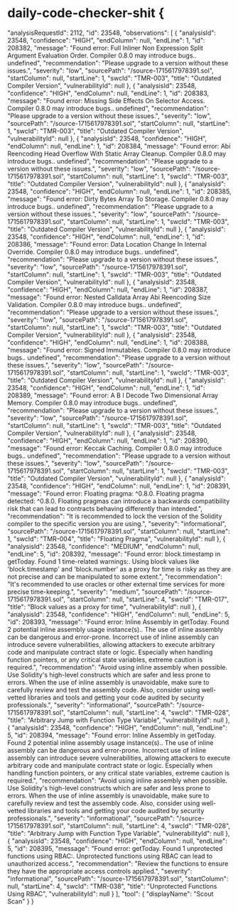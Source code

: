 # daily-code-checker-shit {
  "analysisRequestId": 2112,
  "id": 23548,
  "observations": [
    {
      "analysisId": 23548,
      "confidence": "HIGH",
      "endColumn": null,
      "endLine": 1,
      "id": 208382,
      "message": "Found error: Full Inliner Non Expression Split Argument Evaluation Order. Compiler 0.8.0 may introduce bugs.. undefined",
      "recommendation": "Please upgrade to a version without these issues.",
      "severity": "low",
      "sourcePath": "/source-1715617978391.sol",
      "startColumn": null,
      "startLine": 1,
      "swcId": "TMR-003",
      "title": "Outdated Compiler Version",
      "vulnerabilityId": null
    },
    {
      "analysisId": 23548,
      "confidence": "HIGH",
      "endColumn": null,
      "endLine": 1,
      "id": 208383,
      "message": "Found error: Missing Side Effects On Selector Access. Compiler 0.8.0 may introduce bugs.. undefined",
      "recommendation": "Please upgrade to a version without these issues.",
      "severity": "low",
      "sourcePath": "/source-1715617978391.sol",
      "startColumn": null,
      "startLine": 1,
      "swcId": "TMR-003",
      "title": "Outdated Compiler Version",
      "vulnerabilityId": null
    },
    {
      "analysisId": 23548,
      "confidence": "HIGH",
      "endColumn": null,
      "endLine": 1,
      "id": 208384,
      "message": "Found error: Abi Reencoding Head Overflow With Static Array Cleanup. Compiler 0.8.0 may introduce bugs.. undefined",
      "recommendation": "Please upgrade to a version without these issues.",
      "severity": "low",
      "sourcePath": "/source-1715617978391.sol",
      "startColumn": null,
      "startLine": 1,
      "swcId": "TMR-003",
      "title": "Outdated Compiler Version",
      "vulnerabilityId": null
    },
    {
      "analysisId": 23548,
      "confidence": "HIGH",
      "endColumn": null,
      "endLine": 1,
      "id": 208385,
      "message": "Found error: Dirty Bytes Array To Storage. Compiler 0.8.0 may introduce bugs.. undefined",
      "recommendation": "Please upgrade to a version without these issues.",
      "severity": "low",
      "sourcePath": "/source-1715617978391.sol",
      "startColumn": null,
      "startLine": 1,
      "swcId": "TMR-003",
      "title": "Outdated Compiler Version",
      "vulnerabilityId": null
    },
    {
      "analysisId": 23548,
      "confidence": "HIGH",
      "endColumn": null,
      "endLine": 1,
      "id": 208386,
      "message": "Found error: Data Location Change In Internal Override. Compiler 0.8.0 may introduce bugs.. undefined",
      "recommendation": "Please upgrade to a version without these issues.",
      "severity": "low",
      "sourcePath": "/source-1715617978391.sol",
      "startColumn": null,
      "startLine": 1,
      "swcId": "TMR-003",
      "title": "Outdated Compiler Version",
      "vulnerabilityId": null
    },
    {
      "analysisId": 23548,
      "confidence": "HIGH",
      "endColumn": null,
      "endLine": 1,
      "id": 208387,
      "message": "Found error: Nested Calldata Array Abi Reencoding Size Validation. Compiler 0.8.0 may introduce bugs.. undefined",
      "recommendation": "Please upgrade to a version without these issues.",
      "severity": "low",
      "sourcePath": "/source-1715617978391.sol",
      "startColumn": null,
      "startLine": 1,
      "swcId": "TMR-003",
      "title": "Outdated Compiler Version",
      "vulnerabilityId": null
    },
    {
      "analysisId": 23548,
      "confidence": "HIGH",
      "endColumn": null,
      "endLine": 1,
      "id": 208388,
      "message": "Found error: Signed Immutables. Compiler 0.8.0 may introduce bugs.. undefined",
      "recommendation": "Please upgrade to a version without these issues.",
      "severity": "low",
      "sourcePath": "/source-1715617978391.sol",
      "startColumn": null,
      "startLine": 1,
      "swcId": "TMR-003",
      "title": "Outdated Compiler Version",
      "vulnerabilityId": null
    },
    {
      "analysisId": 23548,
      "confidence": "HIGH",
      "endColumn": null,
      "endLine": 1,
      "id": 208389,
      "message": "Found error: A B I Decode Two Dimensional Array Memory. Compiler 0.8.0 may introduce bugs.. undefined",
      "recommendation": "Please upgrade to a version without these issues.",
      "severity": "low",
      "sourcePath": "/source-1715617978391.sol",
      "startColumn": null,
      "startLine": 1,
      "swcId": "TMR-003",
      "title": "Outdated Compiler Version",
      "vulnerabilityId": null
    },
    {
      "analysisId": 23548,
      "confidence": "HIGH",
      "endColumn": null,
      "endLine": 1,
      "id": 208390,
      "message": "Found error: Keccak Caching. Compiler 0.8.0 may introduce bugs.. undefined",
      "recommendation": "Please upgrade to a version without these issues.",
      "severity": "low",
      "sourcePath": "/source-1715617978391.sol",
      "startColumn": null,
      "startLine": 1,
      "swcId": "TMR-003",
      "title": "Outdated Compiler Version",
      "vulnerabilityId": null
    },
    {
      "analysisId": 23548,
      "confidence": "HIGH",
      "endColumn": null,
      "endLine": 1,
      "id": 208391,
      "message": "Found error: Floating pragma: ^0.8.0. Floating pragma detected: ^0.8.0. Floating pragmas can introduce a backwards compatibility risk that can lead to contracts behaving differently than intended.",
      "recommendation": "It is recommended to lock the version of the Solidity compiler to the specific version you are using.",
      "severity": "informational",
      "sourcePath": "/source-1715617978391.sol",
      "startColumn": null,
      "startLine": 1,
      "swcId": "TMR-004",
      "title": "Floating Pragma",
      "vulnerabilityId": null
    },
    {
      "analysisId": 23548,
      "confidence": "MEDIUM",
      "endColumn": null,
      "endLine": 5,
      "id": 208392,
      "message": "Found error: block.timestamp in getToday. Found 1 time-related warnings:. Using block values like 'block.timestamp' and 'block.number' as a proxy for time is risky as they are not precise and can be manipulated to some extent.",
      "recommendation": "It's recommended to use oracles or other external time services for more precise time-keeping.",
      "severity": "medium",
      "sourcePath": "/source-1715617978391.sol",
      "startColumn": null,
      "startLine": 4,
      "swcId": "TMR-017",
      "title": "Block values as a proxy for time",
      "vulnerabilityId": null
    },
    {
      "analysisId": 23548,
      "confidence": "HIGH",
      "endColumn": null,
      "endLine": 5,
      "id": 208393,
      "message": "Found error: Inline Assembly in getToday. Found 2 potential inline assembly usage instance(s).. The use of inline assembly can be dangerous and error-prone. Incorrect use of inline assembly can introduce severe vulnerabilities, allowing attackers to execute arbitrary code and manipulate contract state or logic. Especially when handling function pointers, or any critical state variables, extreme caution is required.",
      "recommendation": "Avoid using inline assembly when possible. Use Solidity's high-level constructs which are safer and less prone to errors. When the use of inline assembly is unavoidable, make sure to carefully review and test the assembly code. Also, consider using well-vetted libraries and tools and getting your code audited by security professionals.",
      "severity": "informational",
      "sourcePath": "/source-1715617978391.sol",
      "startColumn": null,
      "startLine": 4,
      "swcId": "TMR-028",
      "title": "Arbitrary Jump with Function Type Variable",
      "vulnerabilityId": null
    },
    {
      "analysisId": 23548,
      "confidence": "HIGH",
      "endColumn": null,
      "endLine": 5,
      "id": 208394,
      "message": "Found error: Inline Assembly in getToday. Found 2 potential inline assembly usage instance(s).. The use of inline assembly can be dangerous and error-prone. Incorrect use of inline assembly can introduce severe vulnerabilities, allowing attackers to execute arbitrary code and manipulate contract state or logic. Especially when handling function pointers, or any critical state variables, extreme caution is required.",
      "recommendation": "Avoid using inline assembly when possible. Use Solidity's high-level constructs which are safer and less prone to errors. When the use of inline assembly is unavoidable, make sure to carefully review and test the assembly code. Also, consider using well-vetted libraries and tools and getting your code audited by security professionals.",
      "severity": "informational",
      "sourcePath": "/source-1715617978391.sol",
      "startColumn": null,
      "startLine": 4,
      "swcId": "TMR-028",
      "title": "Arbitrary Jump with Function Type Variable",
      "vulnerabilityId": null
    },
    {
      "analysisId": 23548,
      "confidence": "HIGH",
      "endColumn": null,
      "endLine": 5,
      "id": 208395,
      "message": "Found error: getToday. Found 1 unprotected functions using RBAC:. Unprotected functions using RBAC can lead to unauthorized access.",
      "recommendation": "Review the functions to ensure they have the appropriate access controls applied.",
      "severity": "informational",
      "sourcePath": "/source-1715617978391.sol",
      "startColumn": null,
      "startLine": 4,
      "swcId": "TMR-038",
      "title": "Unprotected Functions Using RBAC",
      "vulnerabilityId": null
    }
  ],
  "tool": {
    "displayName": "Scout Scan"
  }
}
